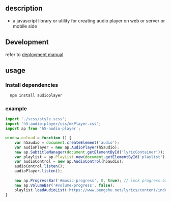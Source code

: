 ## description
- a javascript library or utility for creating audio player on web or server or mobile side

## Development
refer to [deployment manual](development.md)

## usage

### Install dependencies
```bash
  npm install audioplayer
```

### example
```js
import './scss/style.scss';
import 'h5-audio-player/css/mkPlayer.css';
import ap from 'h5-audio-player';

window.onload = function () {
    var h5audio = document.createElement('audio');
    var audioPlayer = new ap.AudioPlayer(h5audio);
    new ap.SubtitleManager(document.getElementById('lyricContainer'));
    var playlist = ap.PlayList.new(document.getElementById('playlist'), 2);
    var audioControl = new ap.AudioControl(h5audio);
    audioControl.listen();
    audioPlayer.listen();
   
    new ap.ProgressBar('#music-progress', 0, true); // lock progress bar before starting playing
    new ap.VolumeBar('#volume-progress', false);
    playlist.loadAudioList('https://www.pengshu.net/lyrics/content/index.json');
}

```


